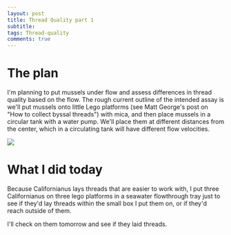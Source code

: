 ```yaml
---
layout: post
title: Thread Quality part 1
subtitle:
tags: Thread-quality
comments: true
---
```


# The plan
I'm planning to put mussels under flow and assess differences in thread quality based on the flow. The rough current outline of the intended assay is we'll put mussels onto little Lego platforms (see Matt George's post on "How to collect byssal threads") with mica, and then place mussels in a circular tank with a water pump. We'll place them at different distances from the center, which in a circulating tank will have different flow velocities.

![](/post_images/20230707/0.jpg)



# What I did today
Because Californianus lays threads that are easier to work with, I put three Californianus on three lego platforms in a seawater flowthrough tray just to see if they'd lay threads within the small box I put them on, or if they'd reach outside of them.

I'll check on them tomorrow and see if they laid threads.
